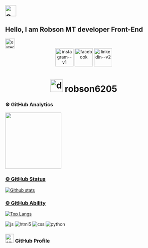 # <img width="35" height="35" src="https://img.icons8.com/external-tal-revivo-fresh-tal-revivo/28/external-github-with-cat-logo-an-online-community-for-software-development-logo-fresh-tal-revivo.png" alt="external-github-with-cat-logo-an-online-community-for-software-development-logo-fresh-tal-revivo"/><h2>Hello, I am Robson MT developer Front-End </h2><img width="31" height="31" src="https://img.icons8.com/external-flaticons-lineal-color-flat-icons/64/external-front-end-ux-and-ui-icons-flaticons-lineal-color-flat-icons.png" alt="external-front-end-ux-and-ui-icons-flaticons-lineal-color-flat-icons"/> 


<div align="center">
     <a href="https://www.instagram.com/robsonmt20"><img width="58" height="58" src="https://img.icons8.com/doodle/48/instagram--v1.png" alt="instagram--v1"></a>
     <a href="https://www.facebook.com/Robsontomosique?locale=pt_BR"><img width="58" height="58" src="https://img.icons8.com/pulsar-color/38/facebook.png" alt="facebook"></a>
     <a href="https://www.linkedin.com/in/robson-m-tomosique-4491a7151"><img width="58" height="58" src="https://img.icons8.com/doodle/48/linkedin--v2.png" alt="linkedin--v2"/></a>
     <h1><img width="40" height="40" src="https://img.icons8.com/pulsar-color/38/discord-logo.png" alt="discord-logo"/> robson6205</h1>
</div>

### ⚙️ GitHub Analytics
 
<div><a href="https://github.com/RobsonMT2018/robsonmt2018"><img height="180em" src="https://github-readme-stats.vercel.app/api?username=robsonmt2018&show_icons=true&theme=dark&count_private=true"/></div>
 </td>
 </tr>
 </table>
 
### ⚙️ GitHub Status

 <div><img align="center" src="https://github-readme-streak-stats.herokuapp.com/?user=RobsonMT&theme=dark&hide_border=false" alt="Github stats"/></div>
 </td>
 </tr>
 </table>

 
### ⚙️ GitHub Ability

[![Top Langs](https://github-readme-stats.vercel.app/api/top-langs/?username=RobsonMT&theme=dark)](https://github.com/anuraghazra/github-readme-stats) 
 </td>
 </tr>
 </table>

<div style="display: inline_block">
     <img align="center" alt="js" src="https://img.shields.io/badge/JavaScript-F7DF1E?style=for-the-badge&logo=javascript&logoColor=black" />
     <img align="center" alt="html5" src="https://img.shields.io/badge/HTML5-E34F26?style=for-the-badge&logo=html5&logoColor=white" />
     <img align="center" alt="css" src="https://img.shields.io/badge/CSS3-1572B6?style=for-the-badge&logo=css3&logoColor=white" />
     <img align="center" alt="python" src="https://img.shields.io/badge/Python-14354C?style=for-the-badge&logo=python&logoColor=white" />
</div>

### <a href="https://github.com/RobsonMT2018"><img width="28" height="28" src="https://img.icons8.com/fluency/28/end.png" alt="end"/></a> GitHub Profile
</br>



